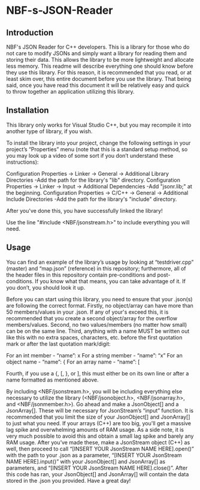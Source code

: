 # NBF-s-JSON-Reader
Introduction
-----------------
NBF's JSON Reader for C++ developers. This is a library for those who do not care to modify JSONs and simply want a library for reading them and storing their data. This allows the library to be more lightweight and allocate less memory. This readme will describe everything one should know before they use this library. For this reason, it is recommended that you read, or at least skim over, this entire document before you use the library. That being said, once you have read this document it will be relatively easy and quick to throw together an application utilizing this library.

Installation
-----------------
This library only works for Visual Studio C++, but you may recompile it into another type of library, if you wish.

To install the library into your project, change the following settings in your project’s “Properties” menu (note that this is a standard setup method, so you may look up a video of some sort if you don’t understand these instructions):

Configuration Properties -> Linker -> General -> Additional Library Directories
	-Add the path for the library's "lib" directory.
Configuration Properties -> Linker -> Input -> Additional Dependencies
	-Add "jsonr.lib;" at the beginning.
Configuration Properties -> C/C++ -> General -> Additional Include Directories
	-Add the path for the library's "include" directory.

After you've done this, you have successfully linked the library!

Use the line "#include <NBF/jsonstream.h>" to include everything you will need.

Usage
----------
You can find an example of the library’s usage by looking at “testdriver.cpp” (master) and “map.json” (reference) in this repository; furthermore, all of the header files in this repository contain pre-conditions and post-conditions. If you know what that means, you can take advantage of it. If you don’t, you should look it up.

Before you can start using this library, you need to ensure that your .json(s) are following the correct format. Firstly, no object/array can have more than 50 members/values in your .json. If any of your's exceed this, it is recommended that you create a second object/array for the overflow members/values. Second, no two values/members (no matter how small) can be on the same line. Third, anything with a name MUST be written out like this with no extra spaces, characters, etc. before the first quotation mark or after the last quotation mark/digit: 

For an int member -  “name”: x
For a string member - “name”: “x”
For an object name - “name”: {
For an array name - “name”: [

Fourth, if you use a {, [, }, or ], this must either be on its own line or after a name formatted as mentioned above.

By including <NBF/jsonstream.h>, you will be including everything else necessary to utilize the library (<NBF/jsonobject.h>, <NBF/jsonarray.h>, and <NBF/jsonmember.h>). Go ahead and make a JsonObject[] and a JsonArray[]. These will be necessary for JsonStream’s “input” function. It is recommended that you limit the size of your JsonObject[] and JsonArray[] to just what you need. If your arrays (C++) are too big, you'll get a massive lag spike and overwhelming amounts of RAM usage. As a side note, it is very much possible to avoid this and obtain a small lag spike and barely any RAM usage. After you’ve made these, make a JsonStream object (C++) as well, then proceed to call “[INSERT YOUR JsonStream NAME HERE].open()” with the path to your .json as a parameter, “[INSERT YOUR JsonStream NAME HERE].input()” with your JsonObject[] and JsonArray[] as parameters, and “[INSERT YOUR JsonStream NAME HERE].close()”. After this code has ran, your JsonObject[] and JsonArray[] will contain the data stored in the .json you provided. Have a great day!
